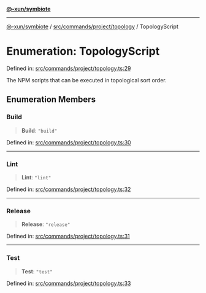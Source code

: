 [**@-xun/symbiote**](../../../../../README.md)

***

[@-xun/symbiote](../../../../../README.md) / [src/commands/project/topology](../README.md) / TopologyScript

# Enumeration: TopologyScript

Defined in: [src/commands/project/topology.ts:29](https://github.com/Xunnamius/symbiote/blob/b809268e30856c31f49ff4f21b64fdeab8d49e28/src/commands/project/topology.ts#L29)

The NPM scripts that can be executed in topological sort order.

## Enumeration Members

### Build

> **Build**: `"build"`

Defined in: [src/commands/project/topology.ts:30](https://github.com/Xunnamius/symbiote/blob/b809268e30856c31f49ff4f21b64fdeab8d49e28/src/commands/project/topology.ts#L30)

***

### Lint

> **Lint**: `"lint"`

Defined in: [src/commands/project/topology.ts:32](https://github.com/Xunnamius/symbiote/blob/b809268e30856c31f49ff4f21b64fdeab8d49e28/src/commands/project/topology.ts#L32)

***

### Release

> **Release**: `"release"`

Defined in: [src/commands/project/topology.ts:31](https://github.com/Xunnamius/symbiote/blob/b809268e30856c31f49ff4f21b64fdeab8d49e28/src/commands/project/topology.ts#L31)

***

### Test

> **Test**: `"test"`

Defined in: [src/commands/project/topology.ts:33](https://github.com/Xunnamius/symbiote/blob/b809268e30856c31f49ff4f21b64fdeab8d49e28/src/commands/project/topology.ts#L33)

